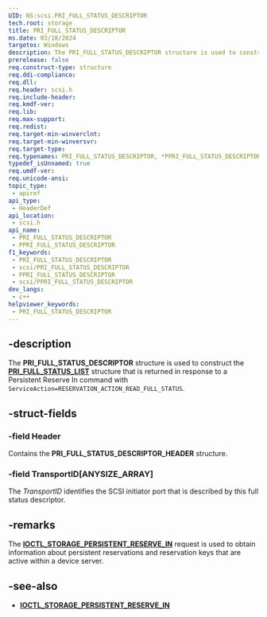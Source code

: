 ```yaml
---
UID: NS:scsi.PRI_FULL_STATUS_DESCRIPTOR
tech.root: storage
title: PRI_FULL_STATUS_DESCRIPTOR
ms.date: 03/18/2024
targetos: Windows
description: The PRI_FULL_STATUS_DESCRIPTOR structure is used to construct the PRI_FULL_STATUS_LIST structure that is returned in response to a Persistent Reserve In command.
prerelease: false
req.construct-type: structure
req.ddi-compliance: 
req.dll: 
req.header: scsi.h
req.include-header: 
req.kmdf-ver: 
req.lib: 
req.max-support: 
req.redist: 
req.target-min-winverclnt: 
req.target-min-winversvr: 
req.target-type: 
req.typenames: PRI_FULL_STATUS_DESCRIPTOR, *PPRI_FULL_STATUS_DESCRIPTOR
typedef_isUnnamed: true
req.umdf-ver: 
req.unicode-ansi: 
topic_type:
 - apiref
api_type:
 - HeaderDef
api_location:
 - scsi.h
api_name:
 - PRI_FULL_STATUS_DESCRIPTOR
 - PPRI_FULL_STATUS_DESCRIPTOR
f1_keywords:
 - PRI_FULL_STATUS_DESCRIPTOR
 - scsi/PRI_FULL_STATUS_DESCRIPTOR
 - PPRI_FULL_STATUS_DESCRIPTOR
 - scsi/PPRI_FULL_STATUS_DESCRIPTOR
dev_langs:
 - c++
helpviewer_keywords:
 - PRI_FULL_STATUS_DESCRIPTOR
---
```


## -description

The **PRI_FULL_STATUS_DESCRIPTOR** structure is used to construct the **[PRI_FULL_STATUS_LIST](ns-scsi-pri_full_status_list.md)** structure that is returned in response to a Persistent Reserve In command with `ServiceAction=RESERVATION_ACTION_READ_FULL_STATUS`.

## -struct-fields

### -field Header

Contains the **PRI_FULL_STATUS_DESCRIPTOR_HEADER** structure.

### -field TransportID[ANYSIZE_ARRAY]

The *TransportID* identifies the SCSI initiator port that is described by this full status descriptor.

## -remarks

The **[IOCTL_STORAGE_PERSISTENT_RESERVE_IN](../ntddstor/ni-ntddstor-ioctl_storage_persistent_reserve_in.md)** request is used to obtain information about persistent reservations and reservation keys that are active within a device server.

## -see-also

- **[IOCTL_STORAGE_PERSISTENT_RESERVE_IN](../ntddstor/ni-ntddstor-ioctl_storage_persistent_reserve_in.md)**
